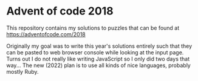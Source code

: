 # Advent of code 2018

This repository contains my solutions to puzzles that can be found at https://adventofcode.com/2018

Originally my goal was to write this year's solutions entirely such that they can
be pasted to web browser console while looking at the input page. Turns out I do
not really like writing JavaScript so I only did two days that way... The new (2022)
plan is to use all kinds of nice languages, probably mostly Ruby.
